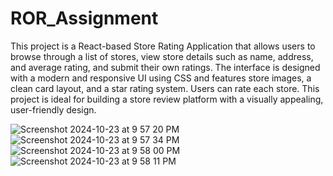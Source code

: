 # ROR_Assignment
 This project is a React-based Store Rating Application that allows users to browse through a list of stores, view store details such as name, address, and average rating, and submit their own ratings. The interface is designed with a modern and responsive UI using CSS and features store images, a clean card layout, and a star rating system. Users can rate each store. This project is ideal for building a store review platform with a visually appealing, user-friendly design.

 ![Screenshot 2024-10-23 at 9 57 20 PM](https://github.com/user-attachments/assets/5c71c17e-b25a-4e80-a21e-0c19e25f38f7)
![Screenshot 2024-10-23 at 9 57 34 PM](https://github.com/user-attachments/assets/d6f90619-38d7-4373-8597-199a89e75c82)
![Screenshot 2024-10-23 at 9 58 00 PM](https://github.com/user-attachments/assets/68629b00-8310-4eae-b7f5-89d21257d269)
![Screenshot 2024-10-23 at 9 58 11 PM](https://github.com/user-attachments/assets/359751d6-42ed-49e8-b0eb-fc01b83d20bf)
